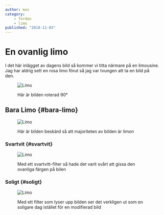 ```yaml
---
author: mos
category:
    - fordon
    - limo
published: "2018-11-03"
---
```

En ovanlig limo
==================================

I det här inlägget av dagens bild så kommer vi titta närmare på en limousine.
Jag har aldrig sett en rosa limo förut så jag var tvungen att ta en bild på den.

<!--more-->



<figure class="figure">
    <img src="image/limo.jpg?w=300&h=300" alt="Limo">
    <figcaption>
        <p>Här är bilden roterad 90°</p>
    </figcaption>
</figure>



Bara Limo {#bara-limo}
-----------------------------------


<figure class="figure">
    <img src="image/limo.jpg?w=300&h=300&area=12,0,34,15" alt="Limo">
    <figcaption>
        <p>Här är bilden beskärd så att majoriteten av bilden är limon</p>
    </figcaption>
</figure>



### Svartvit {#svartvit}


<figure class="figure">
    <img src="image/limo.jpg?w=300&h=300&f=grayscale" alt="Limo" class="w50">
    <figcaption>
        <p>Med ett svartvitt-filter så hade det varit svårt att gissa den ovanliga färgen på bilen</p>
    </figcaption>
</figure>


### Soligt {#soligt}

<figure class="figure">
    <img src="image/limo.jpg?w=300&h=300&convolve=lighten" alt="Limo">
    <figcaption>
        <p>Med ett filter som lyser upp bilden ser det verkligen ut som en soligare dag istället för en modifierad bild</p>
    </figcaption>
</figure>
